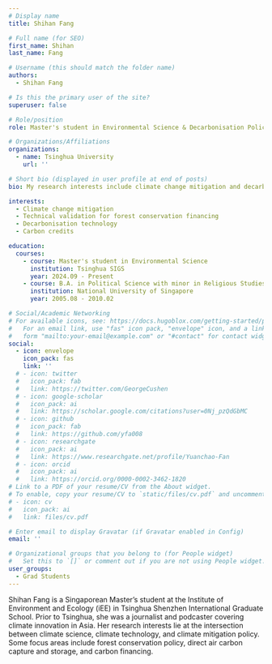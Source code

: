 ```yaml
---
# Display name
title: Shihan Fang

# Full name (for SEO)
first_name: Shihan
last_name: Fang

# Username (this should match the folder name)
authors:
  - Shihan Fang

# Is this the primary user of the site?
superuser: false

# Role/position
role: Master's student in Environmental Science & Decarbonisation Policy at i-Ecoclimatology Lab

# Organizations/Affiliations
organizations:
  - name: Tsinghua University
    url: ''

# Short bio (displayed in user profile at end of posts)
bio: My research interests include climate change mitigation and decarbonisation technology.

interests:
  - Climate change mitigation
  - Technical validation for forest conservation financing
  - Decarbonisation technology
  - Carbon credits

education:
  courses:
    - course: Master's student in Environmental Science
      institution: Tsinghua SIGS
      year: 2024.09 - Present
    - course: B.A. in Political Science with minor in Religious Studies
      institution: National University of Singapore
      year: 2005.08 - 2010.02

# Social/Academic Networking
# For available icons, see: https://docs.hugoblox.com/getting-started/page-builder/#icons
#   For an email link, use "fas" icon pack, "envelope" icon, and a link in the
#   form "mailto:your-email@example.com" or "#contact" for contact widget.
social:
  - icon: envelope
    icon_pack: fas
    link: ''
  # - icon: twitter
  #   icon_pack: fab
  #   link: https://twitter.com/GeorgeCushen
  # - icon: google-scholar
  #   icon_pack: ai
  #   link: https://scholar.google.com/citations?user=0Nj_pzQdGbMC
  # - icon: github
  #   icon_pack: fab
  #   link: https://github.com/yfa008
  # - icon: researchgate
  #   icon_pack: ai
  #   link: https://www.researchgate.net/profile/Yuanchao-Fan
  # - icon: orcid
  #   icon_pack: ai
  #   link: https://orcid.org/0000-0002-3462-1820
# Link to a PDF of your resume/CV from the About widget.
# To enable, copy your resume/CV to `static/files/cv.pdf` and uncomment the lines below.
# - icon: cv
#   icon_pack: ai
#   link: files/cv.pdf

# Enter email to display Gravatar (if Gravatar enabled in Config)
email: ''

# Organizational groups that you belong to (for People widget)
#   Set this to `[]` or comment out if you are not using People widget.
user_groups:
  - Grad Students
---
```


Shihan Fang is a Singaporean Master’s student at the Institute of Environment and Ecology (iEE) in Tsinghua Shenzhen International Graduate School. Prior to Tsinghua, she was a  journalist and podcaster covering climate innovation in Asia. Her research interests lie at the intersection between climate science, climate technology, and climate mitigation policy. Some focus areas include forest conservation policy, direct air carbon capture and storage, and carbon financing.